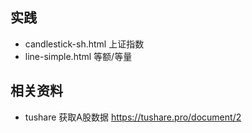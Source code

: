 ## 实践
* candlestick-sh.html 上证指数
* line-simple.html 等额/等量

## 相关资料
* tushare 获取A股数据 https://tushare.pro/document/2
